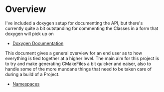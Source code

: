 # Overview

I've included a doxygen setup for documenting the API, but there's currently quite a bit outstanding
for commenting the Classes in a form that doxygen will pick up on

  * [Doxygen Documentation](doxygen/html/index.html)

This document gives a general overview for an end user as to how everything is tied together at a higher level.
The main aim for this project is to try and make generating CMakeFiles a bit quicker and eaiser,
also to handle some of the more mundane things that need to be taken care of during a build of a Project.

  * [Namespaces](api/Namespaces.md)
